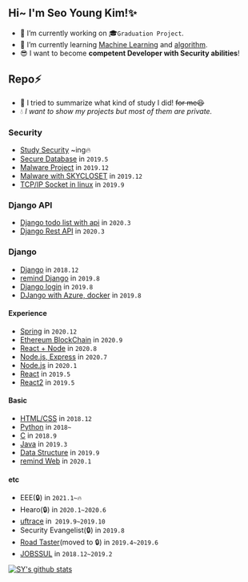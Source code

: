 ## Hi~ I'm Seo Young Kim!✨

- 🔭 I’m currently working on 🎓```Graduation Project```.  
- 🌱 I’m currently learning [Machine Learning](https://github.com/rrabit42/MachineLearning_practice) and [algorithm](https://github.com/rrabit42/study_algorithm).  
- 😎 I want to become **competent Developer with Security abilities**!

## Repo⚡  
- 👷 I tried to summarize what kind of study I did! ~~for me😆~~  
- 💧 *I want to show my projects but most of them are private.*  

### Security  
* [Study Security](https://github.com/rrabit42/study_security) ~ing🔥
* [Secure Database](https://github.com/rrabit42/Data-Encryption-Decryption-practice) in ```2019.5```  
* [Malware Project](https://github.com/rrabit42/Malware_Project_EWHA) in ```2019.12```
* [Malware with SKYCLOSET](https://github.com/rrabit42/Malware_Project_Skycloset) in ```2019.12```
* [TCP/IP Socket in linux](https://github.com/rrabit42/practice_TCP-IP-soket-programming) in ```2019.9```

### Django API
* [Django todo list with api](https://github.com/rrabit42/Django-todo-list-web) in ```2020.3```
* [Django Rest API](https://github.com/rrabit42/Django-RESTfulAPI) in ```2020.3```

### Django  
* [Django](https://github.com/rrabit42/Django_practice) in ```2018.12```
* [remind Django](https://github.com/rrabit42/Django_review) in ```2019.8```
* [Django login](https://github.com/rrabit42/Hackaton_study) in ```2019.8```
* [DJango with Azure, docker](https://github.com/rrabit42/Hackathon_azure) in ```2019.8```

#### Experience
* [Spring](https://github.com/rrabit42/Spring_practice) in ```2020.12```
* [Ethereum BlockChain](https://github.com/rrabit42/BlockChain_Ehereum) in ```2020.9```
* [React + Node](https://github.com/rrabit42/Node.js-React_practice) in ```2020.8```
* [Node.js, Express](https://github.com/rrabit42/Node.js_practice) in ```2020.7```
* [Node.js](https://github.com/rrabit42/Node.js_practice2) in ```2020.1```
* [React](https://github.com/rrabit42/React_practice)  in ```2019.5```
* [React2](https://github.com/rrabit42/React_practice2) in ```2019.5```

#### Basic
* [HTML/CSS](https://github.com/rrabit42/HTML-CSS_practice) in ```2018.12```
* [Python](https://github.com/rrabit42/Python-Programming) in ```2018~```
* [C](https://github.com/rrabit42/C-programming) in ```2018.9```
* [Java](https://github.com/rrabit42/Java-programming) in ```2019.3```
* [Data Structure](https://github.com/rrabit42/DataStructure) in ```2019.9```
* [remind Web](https://github.com/rrabit42/Web) in ```2020.1```

#### etc  
* EEE(🔒) in ```2021.1~🔥```
* Hearo(🔒) in ```2020.1~2020.6```
* [uftrace](https://github.com/kosslab-kr/uftrace) in``` 2019.9~2019.10```
* Security Evangelist(🔒) in ```2019.8```
* [Road Taster](https://github.com/RoadTaster/RoadTaster)(moved to 🔒) in ```2019.4~2019.6```
* [JOBSSUL](https://github.com/pirogramming/JobSSUL) in ```2018.12~2019.2```  

[![SY's github stats](https://github-readme-stats.vercel.app/api?username=rrabit42)](https://github.com/rrabit42/github-readme-stats)
